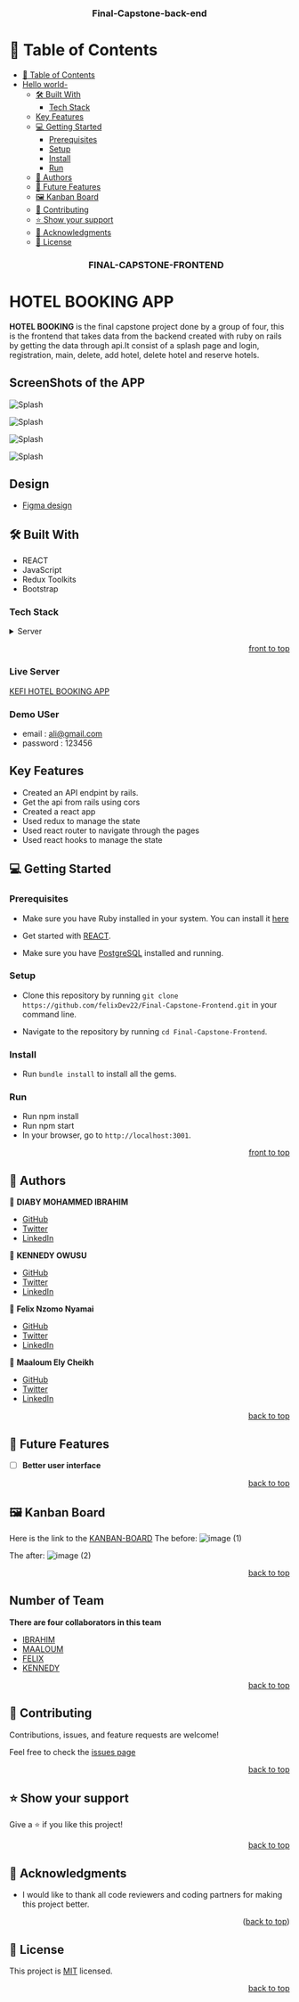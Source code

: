 <a name="readme-top"></a>

<div align="center">
  <h3><b>Final-Capstone-back-end</b></h3>
</div>
<!-- TABLE OF CONTENTS -->

# 📗 Table of Contents

- [📗 Table of Contents](#-table-of-contents)
- [Hello world- ](#hello-world--)
  - [🛠 Built With ](#-built-with-)
    - [Tech Stack ](#tech-stack-)
  - [Key Features ](#key-features-)
  - [💻 Getting Started ](#-getting-started-)
    - [Prerequisites](#prerequisites)
    - [Setup](#setup)
    - [Install](#install)
    - [Run](#run)
  - [👥 Authors ](#-authors-)
  - [🔭 Future Features ](#-future-features-)
  - [🖼 Kanban Board ](#-Kanban-Board-)
  - [🤝 Contributing ](#-contributing-)
  - [⭐️ Show your support ](#️-show-your-support-)
  - [🙏 Acknowledgments ](#-acknowledgments-)
  - [📝 License ](#-license-)
  <div align="center">
    <h3><b>FINAL-CAPSTONE-FRONTEND</b></h3>
  </div>

<!-- PROJECT DESCRIPTION -->

# HOTEL BOOKING APP <a name="about-project"></a>

**HOTEL BOOKING** is the final capstone project done by a group of four, this is the frontend that takes data from the backend created with ruby on rails by getting the data through api.It consist of a splash page and login, registration, main, delete, add hotel, delete hotel and reserve hotels.

## ScreenShots of the APP

![Splash](./src/Assets/b.png)

![Splash](./src/Assets/c.png)

![Splash](./src/Assets/r.png)

![Splash](./src/Assets/t.png)

## Design <a name="built-with">

- [Figma design](https://www.figma.com/file/2XW31wy6dXFS6vEbCpEWuo/Hotel-booking-app?type=design&node-id=0-1&t=NgA8zpxRbINmxtoE-0)

## 🛠 Built With <a name="built-with">

  <ul>
      <li>REACT </li>
      <li>JavaScript</li>
      <li>Redux Toolkits</li>
      <li>Bootstrap</li>
  </ul>
</a>

### Tech Stack <a name="tech-stack"></a>

<details>
  <summary>Server</summary>
  <ul>
    <li><a href="https://www.ruby-lang.org/en/">Ruby</a></li>
    <li><a href="https://rubyonrails.org/">Rails</a></li>
    <li><a href="https://www.postgresql.org/">Postgresql</a></li>
    <li><a href="https://github.com/felixDev22/Final-capstone-backend.git">BACKEND[Ruby on Rails]</a><li>
  </ul>
  <summary>Client</summary>
    <li><a href="https://github.com/felixDev22/Final-Capstone-Frontend.git">FRONTEND</a><li>
</details>

<p align="right"><a href="#readme-top">front to top</a></p>

### Live Server <a name="live-server"><a>

[KEFI HOTEL BOOKING APP](https://kefi-hotel-booking.netlify.app/)

### Demo USer
  - email : ali@gmail.com
  - password : 123456
<!-- Key Features -->

## Key Features <a name="key-features"></a>

- Created an API endpint by rails.
- Get the api from rails using cors
- Created a react app
- Used redux to manage the state
- Used react router to navigate through the pages
- Used react hooks to manage the state
<!-- GETTING STARTED -->

## 💻 Getting Started <a name="getting-started"></a>

### Prerequisites

- Make sure you have Ruby installed in your system. You can install it [here](https://www.ruby-lang.org/en/documentation/installation/)

- Get started with [REACT](https://guides.rubyonrails.org/getting_started.html).

- Make sure you have [PostgreSQL](https://www.postgresql.org/) installed and running.

### Setup

- Clone this repository by running `git clone https://github.com/felixDev22/Final-Capstone-Frontend.git` in your command line.

- Navigate to the repository by running `cd Final-Capstone-Frontend`.

### Install

- Run `bundle install` to install all the gems.

### Run

- Run npm install
- Run npm start
- In your browser, go to `http://localhost:3001`.

<p align="right"><a href="#readme-top">front to top</a></p>

## 👥 Authors <a name="authors"></a>

👤 **DIABY MOHAMMED IBRAHIM**

- [GitHub](https://github.com/elixDev22)
- [Twitter](https://twitter.com/kingibro345)
- [LinkedIn](https://www.linkedin.com/in/elixDev22/)

👤 **KENNEDY OWUSU**

- [GitHub](https://github.com/kennedyowusu)
- [Twitter](https://twitter.com/_iamkobby)
- [LinkedIn](www.linkedin.com/in/kennedy-owusu)

👤 **Felix Nzomo Nyamai**

- [GitHub](https://github.com/felixDev22)
- [Twitter](https://twitter.com/monzo200)
- [LinkedIn](https://www.linkedin.com/in/felixnyamai/)

👤 **Maaloum Ely Cheikh**

- [GitHub](https://github.com/maaloum)
- [Twitter](https://www.linkedin.com/in/ely-cheikh-maaloum-075a79135/)
- [LinkedIn](https://www.linkedin.com/in/ely-cheikh-maaloum-075a79135/)

<p align="right"><a href="#readme-top">back to top</a></p>

<!-- FUTURE FEATURES -->

## 🔭 Future Features <a name="future-features"></a>

- [ ] **Better user interface**

<p align="right"><a href="#readme-top">back to top</a></p>

<!-- Kanban board -->

## 🖼 Kanban Board <a name="kanban-board"></a>

Here is the link to the [KANBAN-BOARD](https://github.com/users/felixDev22/projects/2/views/1)
The before:
![image (1)](https://github.com/felixDev22/Final-Capstone-Frontend/assets/50062179/0cc9366a-499f-4ab3-b20c-618e0a774c54)

The after:
![image (2)](./src/Assets/kanban.JPG)

<p align="right"><a href="#readme-top">back to top</a></p>

<!-- NUMBER OF TEAM -->

## Number of Team <a name="number-of-team"></a>

**There are four collaborators in this team**

- [IBRAHIM](https://github.com/dmambo)
- [MAALOUM](https://github.com/maaloum)
- [FELIX](https://github.com/felixDev22)
- [KENNEDY](https://github.com/kennedyowusu)

<p align="right"><a href="#readme-top">back to top</a></p>

<!-- CONTRIBUTING -->

## 🤝 Contributing <a name="contributing"></a>

Contributions, issues, and feature requests are welcome!

Feel free to check the [issues page](https://github.com/felixDev22/Final-Capstone-back-end.git/issues)

<p align="right"><a href="#readme-top">back to top</a></p>

<!-- SUPPORT -->

## ⭐️ Show your support <a name="support"></a>

Give a ⭐️ if you like this project!

<p align="right"><a href="#readme-top">back to top</a></p>

## 🙏 Acknowledgments <a name="acknowledgements"></a>

- I would like to thank all code reviewers and coding partners for making this project better.

<p align="right">(<a href="#readme-top">back to top</a>)</p>
<!-- LICENSE -->

## 📝 License <a name="license"></a>

This project is [MIT](./LICENSE) licensed.

<p align="right"><a href="#readme-top">back to top</a></p>
